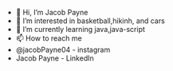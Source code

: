 - 👋 Hi, I’m Jacob Payne
- 👀 I’m interested in basketball,hikinh, and cars
- 🌱 I’m currently learning java,java-script
- 📫 How to reach me
- @jacobPayne04 - instagram
- Jacob Payne - LinkedIn

<!---
JacobPayne04/JacobPayne04 is a ✨ special ✨ repository because its `README.md` (this file) appears on your GitHub profile.
You can click the Preview link to take a look at your changes.
--->
